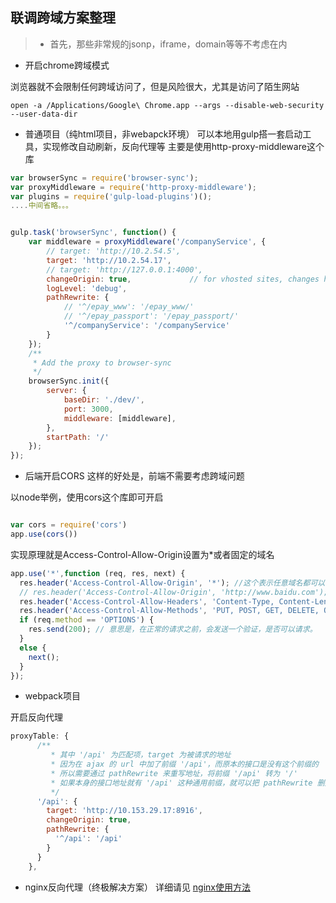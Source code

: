## 联调跨域方案整理

>- 首先，那些非常规的jsonp，iframe，domain等等不考虑在内

- 开启chrome跨域模式

浏览器就不会限制任何跨域访问了，但是风险很大，尤其是访问了陌生网站
```shell
open -a /Applications/Google\ Chrome.app --args --disable-web-security --user-data-dir

```

- 普通项目（纯html项目，非webapck环境）
可以本地用gulp搭一套启动工具，实现修改自动刷新，反向代理等
主要是使用http-proxy-middleware这个库

```js
var browserSync = require('browser-sync');
var proxyMiddleware = require('http-proxy-middleware');
var plugins = require('gulp-load-plugins')();
....中间省略。。。


gulp.task('browserSync', function() {
    var middleware = proxyMiddleware('/companyService', {
        // target: 'http://10.2.54.5',
        target: 'http://10.2.54.17',
        // target: 'http://127.0.0.1:4000',
        changeOrigin: true,             // for vhosted sites, changes host header to match to target's host
        logLevel: 'debug',
        pathRewrite: {
            // '^/epay_www': '/epay_www/'
            // '^/epay_passport': '/epay_passport/'
            '^/companyService': '/companyService'
        }
    });
    /**
     * Add the proxy to browser-sync
     */
    browserSync.init({
        server: {
            baseDir: './dev/',
            port: 3000,
            middleware: [middleware],
        },
        startPath: '/'
    });
});

```


- 后端开启CORS
这样的好处是，前端不需要考虑跨域问题

以node举例，使用cors这个库即可开启
```js

var cors = require('cors')
app.use(cors())

```

实现原理就是Access-Control-Allow-Origin设置为*或者固定的域名
```js
app.use('*',function (req, res, next) {
  res.header('Access-Control-Allow-Origin', '*'); //这个表示任意域名都可以访问，这样写不能携带cookie了。
  // res.header('Access-Control-Allow-Origin', 'http://www.baidu.com'); //这样写，只有www.baidu.com 可以访问。
  res.header('Access-Control-Allow-Headers', 'Content-Type, Content-Length, Authorization, Accept, X-Requested-With , yourHeaderFeild');
  res.header('Access-Control-Allow-Methods', 'PUT, POST, GET, DELETE, OPTIONS');//设置方法
  if (req.method == 'OPTIONS') {
    res.send(200); // 意思是，在正常的请求之前，会发送一个验证，是否可以请求。
  }
  else {
    next();
  }
});
```

- webpack项目

开启反向代理

```js
proxyTable: {
      /**
         * 其中 '/api' 为匹配项，target 为被请求的地址
         * 因为在 ajax 的 url 中加了前缀 '/api'，而原本的接口是没有这个前缀的
         * 所以需要通过 pathRewrite 来重写地址，将前缀 '/api' 转为 '/'
         * 如果本身的接口地址就有 '/api' 这种通用前缀，就可以把 pathRewrite 删掉
         */
      '/api': {
        target: 'http://10.153.29.17:8916',
        changeOrigin: true,
        pathRewrite: {
          '^/api': '/api'
        }
      }
    },

```
- nginx反向代理（终极解决方案）
详细请见
[nginx使用方法](https://github.com/imaxue/progress/blob/master/liao/nginx%E5%9F%BA%E7%A1%80%E7%94%A8%E6%B3%95.md)


